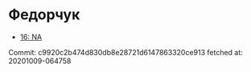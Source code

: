 # Федорчук
- [16: NA](16.md)

Commit: c9920c2b474d830db8e28721d6147863320ce913
 fetched at: 20201009-064758
